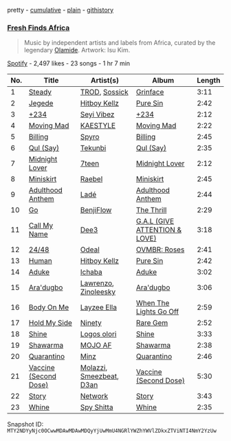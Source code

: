 pretty - [cumulative](/playlists/cumulative/37i9dQZF1DX5C8ObEZ48JQ.md) - [plain](/playlists/plain/37i9dQZF1DX5C8ObEZ48JQ) - [githistory](https://github.githistory.xyz/mackorone/spotify-playlist-archive/blob/main/playlists/plain/37i9dQZF1DX5C8ObEZ48JQ)

### [Fresh Finds Africa ](https://open.spotify.com/playlist/37i9dQZF1DX5C8ObEZ48JQ)

> Music by independent artists and labels from Africa, curated by the legendary <a href="https://open.spotify.com/artist/4ovtyvs7j1jSmwhkBGHqSr?si=ajoHAk7OSfyvbLJVg7GtcA"> Olamide</a>\. Artwork: Isu Kim.

[Spotify](https://open.spotify.com/user/spotify) - 2,497 likes - 23 songs - 1 hr 7 min

| No. | Title | Artist(s) | Album | Length |
|---|---|---|---|---|
| 1 | [Steady](https://open.spotify.com/track/6PR0kOXtlPnngpuhHr18bA) | [TROD](https://open.spotify.com/artist/5DKBmzEjdaNklJiEU0Mti1), [Sossick](https://open.spotify.com/artist/0gHRiYduMQ9C7Ulx2chIYx) | [Grinface](https://open.spotify.com/album/02UjGyO7VcdBkajyfBr92U) | 3:11 |
| 2 | [Jegede](https://open.spotify.com/track/53kf8QMQZjndWLf4L7teFx) | [Hitboy Kellz](https://open.spotify.com/artist/38Fq4nvPL9X8BHv4YadDrf) | [Pure Sin](https://open.spotify.com/album/4cg4q3smAdAOZ8J1JNhe1Q) | 2:42 |
| 3 | [+234](https://open.spotify.com/track/371o3VFIoEDH6crkA42Kxy) | [Seyi Vibez](https://open.spotify.com/artist/4zmZ8lVLzGc84S4v2B1rLx) | [+234](https://open.spotify.com/album/76AK0KzTGvTeld5Tza5MRc) | 2:12 |
| 4 | [Moving Mad](https://open.spotify.com/track/3NEm37oSILi153aS3mJGsd) | [KAESTYLE](https://open.spotify.com/artist/0o4t6y0LBJWs76vvuuzg50) | [Moving Mad](https://open.spotify.com/album/1wqrmVrcBTus8veGMT2Nnq) | 2:22 |
| 5 | [Billing](https://open.spotify.com/track/5Uf7FM6gBCvAp8NRXEeghY) | [Spyro](https://open.spotify.com/artist/5ZJQWu95i72nZXLD8VC5ys) | [Billing](https://open.spotify.com/album/453klLTlEAFDEBFvJiR3Xw) | 2:45 |
| 6 | [Qul \(Say\)](https://open.spotify.com/track/76zudB8JWvLYxIsxMOV4MC) | [Tekunbi](https://open.spotify.com/artist/6WHUUUrDpFfo2ru3WN7p2g) | [Qul \(Say\)](https://open.spotify.com/album/52XLdfmkLaBpgYlw07bqQ1) | 2:35 |
| 7 | [Midnight Lover](https://open.spotify.com/track/5EWSX2CjXhXwz8IVIf2H0b) | [7teen](https://open.spotify.com/artist/3146nnTiVcuOBusEAFfEfT) | [Midnight Lover](https://open.spotify.com/album/6mW0i6lyhdJ7M4S3Ds6MQi) | 2:12 |
| 8 | [Miniskirt](https://open.spotify.com/track/1xzb7fv8KZpqPnniAOOjG9) | [Raebel](https://open.spotify.com/artist/0KI1FiHaIOzeP9UFB8l6LO) | [Miniskirt](https://open.spotify.com/album/7hxbgm40CDChTGr1SyVuq6) | 2:45 |
| 9 | [Adulthood Anthem](https://open.spotify.com/track/6azpaZYOCLhhWr2amkJ1tQ) | [Ladé](https://open.spotify.com/artist/43Nm4QEBSVkJYcYhsN2Bd1) | [Adulthood Anthem](https://open.spotify.com/album/6pFqcfLHFLCnltmuXQEYky) | 2:44 |
| 10 | [Go](https://open.spotify.com/track/1OdkvjSNS3ZTwG8bgLzO3e) | [BenjiFlow](https://open.spotify.com/artist/3NRpcByltnHx7oZxWbg8Lt) | [The Thrill](https://open.spotify.com/album/4s9aJkApwWxxrOzAOqfwbM) | 2:29 |
| 11 | [Call My Name](https://open.spotify.com/track/1q3HJiZhHspmtfao4PFOZC) | [Dee3](https://open.spotify.com/artist/05iaBFLna2IWcd6vyXEJKn) | [G.A.L \(GIVE ATTENTION & LOVE\)](https://open.spotify.com/album/42DLqcPhmtunS0Gju5zeCU) | 3:18 |
| 12 | [24/48](https://open.spotify.com/track/3GwovMvw7GvDsbolWbHImh) | [Odeal](https://open.spotify.com/artist/2BPwxhCvvcb8xDl8GWIjbh) | [OVMBR: Roses](https://open.spotify.com/album/66LEmqkDYl5OFC62EA5M7q) | 2:41 |
| 13 | [Human](https://open.spotify.com/track/0J2nGBeABaesrOO6NrLrkt) | [Hitboy Kellz](https://open.spotify.com/artist/38Fq4nvPL9X8BHv4YadDrf) | [Pure Sin](https://open.spotify.com/album/4cg4q3smAdAOZ8J1JNhe1Q) | 2:42 |
| 14 | [Aduke](https://open.spotify.com/track/7d4j4OnxR9LoKKfeCuNn11) | [Ichaba](https://open.spotify.com/artist/4E77cDKVbGO3ZeaZKqURfN) | [Aduke](https://open.spotify.com/album/1NvjLvwwRjxewv1bx7Sjcy) | 3:02 |
| 15 | [Ara'dugbo](https://open.spotify.com/track/3O4DCs31QwwkSZu7iiyT0L) | [Lawrenzo](https://open.spotify.com/artist/5hCvw8WSOd30fAXwEiN73i), [Zinoleesky](https://open.spotify.com/artist/6Kp3KWPiVgi33DkJqo9T4g) | [Ara'dugbo](https://open.spotify.com/album/3ytprv7m4KzkW7Jgy1WleT) | 3:06 |
| 16 | [Body On Me](https://open.spotify.com/track/3jxqTS8mWx29hqOfwoWL4M) | [Layzee Ella](https://open.spotify.com/artist/5pvPu7OzfK3aKQaqKaEP4u) | [When The Lights Go Off](https://open.spotify.com/album/55oTvp56K9HIGGrBfLvGDh) | 2:59 |
| 17 | [Hold My Side](https://open.spotify.com/track/12IMKt1mdZv3S0649siQOC) | [Ninety](https://open.spotify.com/artist/221i8CC98rJBZAaMM9sGLK) | [Rare Gem](https://open.spotify.com/album/4RVEXkoDefTG5hQhkPogzC) | 2:52 |
| 18 | [Shine](https://open.spotify.com/track/6FnTh3vGUsSwUP6ftetXC4) | [Logos olori](https://open.spotify.com/artist/4UNUAstUhS75JruJEPeD0Z) | [Shine](https://open.spotify.com/album/141ba37hSzr55SLwU4qUUj) | 3:33 |
| 19 | [Shawarma](https://open.spotify.com/track/2ropjjIphXrLIjhDZNSinU) | [MOJO AF](https://open.spotify.com/artist/6bUwbD4YIpT5xKIQq3FTpt) | [Shawarma](https://open.spotify.com/album/5b30Ie1MljCjhxyxdC5XuV) | 2:38 |
| 20 | [Quarantino](https://open.spotify.com/track/3sRCXKINzlIvmfqLWKH63u) | [Minz](https://open.spotify.com/artist/2XNwtpu314ZSFziTt0ZqZT) | [Quarantino](https://open.spotify.com/album/7ixaP98BMWNBRLQaeLjzjd) | 2:46 |
| 21 | [Vaccine \(Second Dose\)](https://open.spotify.com/track/0b8b6BaClh8MFC6VdBfjAV) | [Molazzi](https://open.spotify.com/artist/4bzbJTrjsMHZX2ScfRMtfB), [Smeezbeat](https://open.spotify.com/artist/5BZA1Md7HZnTq60rH5pwix), [D3an](https://open.spotify.com/artist/7fxlgdYoZS0VKxOq9xondZ) | [Vaccine \(Second Dose\)](https://open.spotify.com/album/3PZjhJmjwLcw3DGaAv41Zz) | 5:30 |
| 22 | [Story](https://open.spotify.com/track/1mEWlhbBMmWRpSLd1tIWpy) | [Network](https://open.spotify.com/artist/6ne1yu1GhSotnJdnKLaNGL) | [Story](https://open.spotify.com/album/1WmACwN6aaeKajORrFKKYC) | 3:43 |
| 23 | [Whine](https://open.spotify.com/track/2VCaSOpzvcb96eauefqhei) | [Spy Shitta](https://open.spotify.com/artist/4LTESjldd92V5ZxhEITidD) | [Whine](https://open.spotify.com/album/0cAB1eOdAKTkxaIeF8Z7WI) | 2:35 |

Snapshot ID: `MTY2NDYyNjc0OCwwMDAwMDAwMDQyYjUwMmU4NGRlYWZhYWVlZDkxZTViNTI4NmY2YzUw`
